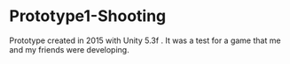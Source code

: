 # Prototype1-Shooting
Prototype created in 2015 with Unity 5.3f . It was a test for a game that me and my friends were developing. 

